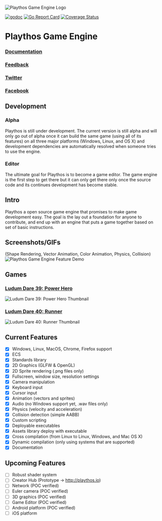 ![Playthos Game Engine Logo](http://www.autovelop.com/playthos-git.png)

[![godoc](https://godoc.org/github.com/autovelop/playthos?status.svg)](https://godoc.org/github.com/autovelop/playthos)
[![Go Report Card](https://goreportcard.com/badge/github.com/autovelop/playthos)](https://goreportcard.com/report/github.com/autovelop/playthos)
[![Coverage Status](https://coveralls.io/repos/github/autovelop/playthos/badge.svg?branch=master)](https://coveralls.io/github/autovelop/playthos?branch=master)

#  Playthos Game Engine

### [Documentation](http://www.autovelop.com/playthos/)
### [Feedback](mailto:playthos@autovelop.com)
### [Twitter](https://twitter.com/autovelop)
### [Facebook](https://www.facebook.com/autovelop/)

## Development
### Alpha
Playthos is still under development. The current version is still alpha and will only go out of alpha once it can build the same game (using all of its features) on all three major platforms (Windows, Linux, and OS X) and development dependencies are automatically resolved when someone tries to use the engine.

### Editor
The ultimate goal for Playthos is to become a game editor. The game engine is the first step to get there but it can only get there only once the source code and its continues development has become stable.

## Intro
Playthos a open source game engine that promises to make game development easy. The goal is the lay out a foundation for anyone to contribute, and end up with an engine that puts a game together based on set of basic instructions.

## Screenshots/GIFs
(Shape Rendering, Vector Animation, Color Animation, Physics, Collision)
![Playthos Game Engine Feature Demo](http://www.autovelop.com/playthos-feature-demo.gif)

## Games
### [Ludum Dare 39: Power Hero](https://fanus.itch.io/power-hero)

![Ludum Dare 39: Power Hero Thumbnail](http://www.autovelop.com/playthos-power.png?)

### [Ludum Dare 40: Runner](http://playthos.io/fanus/ldjam40-runner/)

![Ludum Dare 40: Runner Thumbnail](http://www.autovelop.com/playthos-runner.png?)

## Current Features
- [x] Windows, Linux, MacOS, Chrome, Firefox support
- [x] ECS
- [x] Standards library
- [x] 2D Graphics (GLFW & OpenGL)
- [x] 2D Sprite rendering (.png files only)
- [x] Fullscreen, window size, resolution settings
- [x] Camera manipulation
- [x] Keyboard input
- [x] Cursor input
- [x] Animation (vectors and sprites)
- [x] Audio (no Windows support yet, .wav files only)
- [x] Physics (velocity and acceleration)
- [x] Collision detection (simple AABB)
- [x] Custom scripting
- [x] Deployable executables
- [x] Assets library deploy with executable
- [x] Cross compilation (from Linux to Linux, Windows, and Mac OS X)
- [x] Dynamic compilation (only using systems that are supported)
- [x] Documentation

## Upcoming Features
- [ ] Robust shader system
- [ ] Creator Hub (Prototype -> http://playthos.io)
- [ ] Network (POC verified)
- [ ] Euler camera (POC verified)
- [ ] 3D graphics (POC verified)
- [ ] Game Editor (POC verified)
- [ ] Android platform (POC verified)
- [ ] iOS platform
